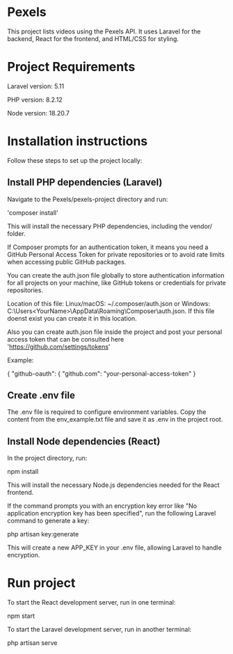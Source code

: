 # Pexels
This project lists videos using the Pexels API. It uses Laravel for the backend, React for the frontend, and HTML/CSS for styling.

# Project Requirements
Laravel version: 5.11

PHP version: 8.2.12

Node version: 18.20.7

# Installation instructions

Follow these steps to set up the project locally:

## Install PHP dependencies (Laravel)
Navigate to the Pexels/pexels-project directory and run:

'composer install'

This will install the necessary PHP dependencies, including the vendor/ folder.

If Composer prompts for an authentication token, it means you need a GitHub Personal Access Token for private repositories or to avoid rate limits when accessing public GitHub packages.

You can create the auth.json file globally to store authentication information for all projects on your machine, like GitHub tokens or credentials for private repositories.

Location of this file: Linux/macOS: ~/.composer/auth.json or Windows: C:\Users\<YourName>\AppData\Roaming\Composer\auth.json. If this file doenst exist you can create it in this location.

Also you can create auth.json file inside the project and post your personal access token that can be consulted here 'https://github.com/settings/tokens'

Example:

{
  "github-oauth": {
    "github.com": "your-personal-access-token"
}

## Create .env file
The .env file is required to configure environment variables. Copy the content from the env_example.txt file and save it as .env in the project root.

## Install Node dependencies (React)
In the project directory, run:

npm install

This will install the necessary Node.js dependencies needed for the React frontend.

If the command prompts you with an encryption key error like "No application encryption key has been specified", run the following Laravel command to generate a key:

php artisan key:generate

This will create a new APP_KEY in your .env file, allowing Laravel to handle encryption.

# Run project

To start the React development server, run in one terminal:

npm start

To start the Laravel development server, run in another terminal:

php artisan serve
